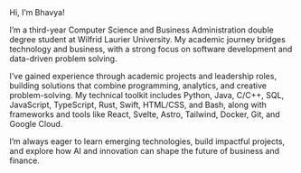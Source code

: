 ## 

Hi, I’m Bhavya!

I’m a third-year Computer Science and Business Administration double degree student at Wilfrid Laurier University. My academic journey bridges technology and business, with a strong focus on software development and data-driven problem solving.

I’ve gained experience through academic projects and leadership roles, building solutions that combine programming, analytics, and creative problem-solving. My technical toolkit includes Python, Java, C/C++, SQL, JavaScript, TypeScript, Rust, Swift, HTML/CSS, and Bash, along with frameworks and tools like React, Svelte, Astro, Tailwind, Docker, Git, and Google Cloud.

I’m always eager to learn emerging technologies, build impactful projects, and explore how AI and innovation can shape the future of business and finance.

